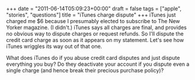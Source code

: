+++
date = "2011-06-14T05:09:23+00:00"
draft = false
tags = ["apple", "stories", "questions"]
title = "iTunes charge dispute"
+++
iTunes just charged me $6 because I presumably elected to subscribe to The New Yorker magazine. (I didn't.) iTunes says all charges are final, and provides no obvious way to dispute charges or request refunds. So I'll dispute the credit card charge as soon as it appears on my statement. Let's see how iTunes wriggles its way out of that one.

What does iTunes do if you abuse credit card disputes and just dispute everything you buy? Do they deactivate your account if you dispute even a single charge (and hence break their precious purchase policy)?
